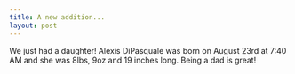 ```yaml
--- 
title: A new addition...
layout: post
---
```

We just had a daughter! Alexis DiPasquale was born on August 23rd at 7:40 AM and she was 8lbs, 9oz and 19 inches long. Being a dad is great!
